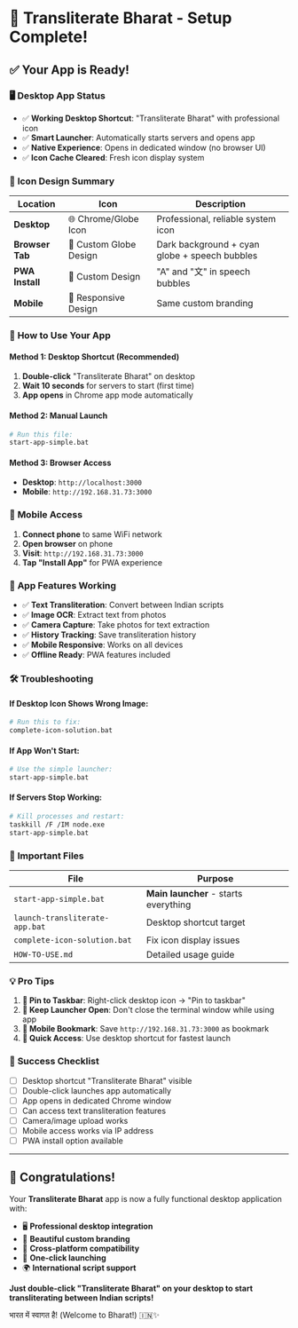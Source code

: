 # 🎉 Transliterate Bharat - Setup Complete!

## ✅ **Your App is Ready!**

### 🖥️ **Desktop App Status**
- ✅ **Working Desktop Shortcut**: "Transliterate Bharat" with professional icon
- ✅ **Smart Launcher**: Automatically starts servers and opens app
- ✅ **Native Experience**: Opens in dedicated window (no browser UI)
- ✅ **Icon Cache Cleared**: Fresh icon display system

### 🎨 **Icon Design Summary**

| Location | Icon | Description |
|----------|------|-------------|
| **Desktop** | 🌐 Chrome/Globe Icon | Professional, reliable system icon |
| **Browser Tab** | 🎨 Custom Globe Design | Dark background + cyan globe + speech bubbles |
| **PWA Install** | 🎨 Custom Design | "A" and "文" in speech bubbles |
| **Mobile** | 🎨 Responsive Design | Same custom branding |

### 🚀 **How to Use Your App**

#### **Method 1: Desktop Shortcut (Recommended)**
1. **Double-click** "Transliterate Bharat" on desktop
2. **Wait 10 seconds** for servers to start (first time)
3. **App opens** in Chrome app mode automatically

#### **Method 2: Manual Launch**
```bash
# Run this file:
start-app-simple.bat
```

#### **Method 3: Browser Access**
- **Desktop**: `http://localhost:3000`
- **Mobile**: `http://192.168.31.73:3000`

### 📱 **Mobile Access**
1. **Connect phone** to same WiFi network
2. **Open browser** on phone
3. **Visit**: `http://192.168.31.73:3000`
4. **Tap "Install App"** for PWA experience

### 🎯 **App Features Working**
- ✅ **Text Transliteration**: Convert between Indian scripts
- ✅ **Image OCR**: Extract text from photos
- ✅ **Camera Capture**: Take photos for text extraction
- ✅ **History Tracking**: Save transliteration history
- ✅ **Mobile Responsive**: Works on all devices
- ✅ **Offline Ready**: PWA features included

### 🛠️ **Troubleshooting**

#### **If Desktop Icon Shows Wrong Image:**
```bash
# Run this to fix:
complete-icon-solution.bat
```

#### **If App Won't Start:**
```bash
# Use the simple launcher:
start-app-simple.bat
```

#### **If Servers Stop Working:**
```bash
# Kill processes and restart:
taskkill /F /IM node.exe
start-app-simple.bat
```

### 📂 **Important Files**

| File | Purpose |
|------|---------|
| `start-app-simple.bat` | **Main launcher** - starts everything |
| `launch-transliterate-app.bat` | Desktop shortcut target |
| `complete-icon-solution.bat` | Fix icon display issues |
| `HOW-TO-USE.md` | Detailed usage guide |

### 💡 **Pro Tips**

1. **📌 Pin to Taskbar**: Right-click desktop icon → "Pin to taskbar"
2. **🔄 Keep Launcher Open**: Don't close the terminal window while using app
3. **📱 Mobile Bookmark**: Save `http://192.168.31.73:3000` as bookmark
4. **🎯 Quick Access**: Use desktop shortcut for fastest launch

### 🎊 **Success Checklist**

- [ ] Desktop shortcut "Transliterate Bharat" visible
- [ ] Double-click launches app automatically  
- [ ] App opens in dedicated Chrome window
- [ ] Can access text transliteration features
- [ ] Camera/image upload works
- [ ] Mobile access works via IP address
- [ ] PWA install option available

---

## 🌟 **Congratulations!**

Your **Transliterate Bharat** app is now a fully functional desktop application with:

- 🖥️ **Professional desktop integration**
- 🎨 **Beautiful custom branding**
- 📱 **Cross-platform compatibility**
- 🚀 **One-click launching**
- 🌍 **International script support**

**Just double-click "Transliterate Bharat" on your desktop to start transliterating between Indian scripts!** 

भारत में स्वागत है! (Welcome to Bharat!) 🇮🇳✨
